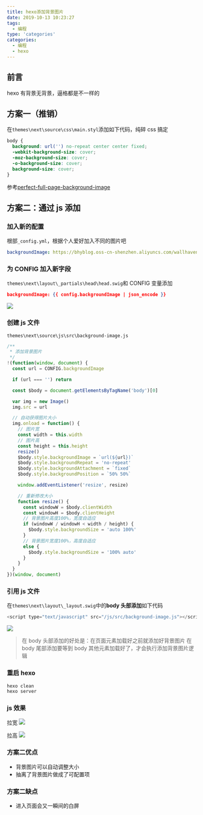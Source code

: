 ```yaml
---
title: hexo添加背景图片
date: 2019-10-13 10:23:27
tags:
  - 编程
type: 'categories'
categories:
  - 编程
  - hexo
---
```


## 前言

hexo 有背景无背景，逼格都是不一样的

<!--more-->

## 方案一（推销）

在`themes\next\source\css\main.styl`添加如下代码，纯碎 css 搞定

```css
body {
  background: url('') no-repeat center center fixed;
  -webkit-background-size: cover;
  -moz-background-size: cover;
  -o-background-size: cover;
  background-size: cover;
}
```

参考[perfect-full-page-background-image](https://css-tricks.com/perfect-full-page-background-image/)

## 方案二：通过 js 添加

### 加入新的配置

根部`_config.yml`，根据个人爱好加入不同的图片吧

```yml
backgroundImage: https://bhyblog.oss-cn-shenzhen.aliyuncs.com/wallhaven/wallhaven-47j129.jpg
```

### 为 CONFIG 加入新字段

`themes\next\layout\_partials\head\head.swig`和 CONFIG 变量添加

```json
backgroundImage: {{ config.backgroundImage | json_encode }}
```

![](http://bhyblog.oss-cn-shenzhen.aliyuncs.com/hexo/Code_4x0XCbMAYW.png)

### 创建 js 文件

`themes\next\source\js\src\background-image.js`

```js
/**
 * 添加背景图片
 */
!(function(window, document) {
  const url = CONFIG.backgroundImage

  if (url === '') return

  const $body = document.getElementsByTagName('body')[0]

  var img = new Image()
  img.src = url

  // 自动获得图片大小
  img.onload = function() {
    // 图片宽
    const width = this.width
    // 图片高
    const height = this.height
    resize()
    $body.style.backgroundImage = `url(${url})`
    $body.style.backgroundRepeat = 'no-repeat'
    $body.style.backgroundAttachment = `fixed`
    $body.style.backgroundPosition = `50% 50%`

    window.addEventListener('resize', resize)

    // 重新修改大小
    function resize() {
      const windowW = $body.clientWidth
      const windowH = $body.clientHeight
      // 背景图片高度100%，宽度自适应
      if (windowW / windowH < width / height) {
        $body.style.backgroundSize = 'auto 100%'
      }
      // 背景图片宽度100%，高度自适应
      else {
        $body.style.backgroundSize = '100% auto'
      }
    }
  }
})(window, document)
```

### 引用 js 文件

在`themes\next\layout\_layout.swig`中的**body 头部添加**如下代码

```js
<script type="text/javascript" src="/js/src/background-image.js"></script>
```

![](http://bhyblog.oss-cn-shenzhen.aliyuncs.com/hexo/Code_eg8HOMuOO7.png)

> 在 body 头部添加的好处是：在页面元素加载好之前就添加好背景图片
> 在 body 尾部添加要等到 body 其他元素加载好了，才会执行添加背景图片逻辑

### 重启 hexo

```bash
hexo clean
hexo server
```

### js 效果

拉宽
![](http://bhyblog.oss-cn-shenzhen.aliyuncs.com/hexo/chrome_WaEpkVVOmJ.png)

拉高
![](http://bhyblog.oss-cn-shenzhen.aliyuncs.com/hexo/chrome_PhdgZFwkyo.png)

### 方案二优点

- 背景图片可以自动调整大小
- 抽离了背景图片做成了可配置项

### 方案二缺点

- 进入页面会又一瞬间的白屏
